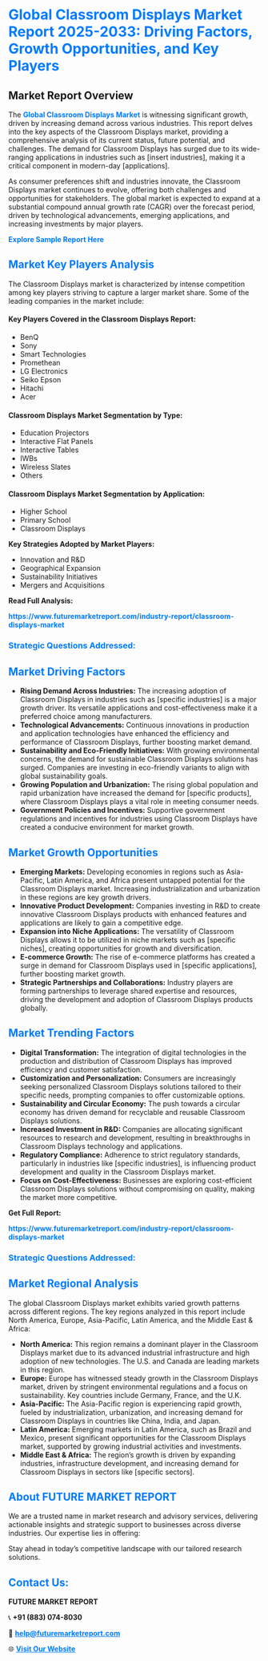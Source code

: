 <h1 style="color: #007BFF;">Global Classroom Displays Market Report 2025-2033: Driving Factors, Growth Opportunities, and Key Players</h1>

<section id="overview">
<h2>Market Report Overview</h2>
<p>The <a href="https://www.futuremarketreport.com/industry-report/classroom-displays-market" style="color: #007BFF; text-decoration: none;"><strong>Global Classroom Displays Market</strong></a> is witnessing significant growth, driven by increasing demand across various industries. This report delves into the key aspects of the Classroom Displays market, providing a comprehensive analysis of its current status, future potential, and challenges. The demand for Classroom Displays has surged due to its wide-ranging applications in industries such as [insert industries], making it a critical component in modern-day [applications].</p>
<p>As consumer preferences shift and industries innovate, the Classroom Displays market continues to evolve, offering both challenges and opportunities for stakeholders. The global market is expected to expand at a substantial compound annual growth rate (CAGR) over the forecast period, driven by technological advancements, emerging applications, and increasing investments by major players.</p>
</section>

<section id="overview">
<p><a href="https://www.futuremarketreport.com/request-sample/reportId=124316" style="color: #007BFF; text-decoration: none;"><strong>Explore Sample Report Here</strong></a></p>
</section>

<section id="key-players">
<h2 style="color: #007BFF;">Market Key Players Analysis</h2>
<p>The Classroom Displays market is characterized by intense competition among key players striving to capture a larger market share. Some of the leading companies in the market include:</p>
<h4>Key Players Covered in the Classroom Displays Report:</h4>
<ul><li>BenQ</li><li>Sony</li><li>Smart Technologies</li><li>Promethean</li><li>LG Electronics</li><li>Seiko Epson</li><li>Hitachi</li><li>Acer</li></ul>
<h4>Classroom Displays Market Segmentation by Type:</h4>
<ul><li>Education Projectors</li><li>Interactive Flat Panels</li><li>Interactive Tables</li><li>IWBs</li><li>Wireless Slates</li><li>Others</li></ul>

<h4>Classroom Displays Market Segmentation by Application:</h4>
<ul><li>Higher School</li><li>Primary School</li><li>Classroom Displays</li></ul>
<p><strong>Key Strategies Adopted by Market Players:</strong></p>
<ul>
<li>Innovation and R&D</li>
<li>Geographical Expansion</li>
<li>Sustainability Initiatives</li>
<li>Mergers and Acquisitions</li>
</ul>
</section>

<section>
<p><strong>Read Full Analysis: </strong></p><a href="https://www.futuremarketreport.com/industry-report/classroom-displays-market" style="color: #007BFF; text-decoration: none;"><strong>https://www.futuremarketreport.com/industry-report/classroom-displays-market</strong></a>
<h3 style="color: #007BFF;">Strategic Questions Addressed:</h3>
</section>

<section id="driving-factors">
<h2 style="color: #007BFF;">Market Driving Factors</h2>
<ul>
<li><strong>Rising Demand Across Industries:</strong> The increasing adoption of Classroom Displays in industries such as [specific industries] is a major growth driver. Its versatile applications and cost-effectiveness make it a preferred choice among manufacturers.</li>
<li><strong>Technological Advancements:</strong> Continuous innovations in production and application technologies have enhanced the efficiency and performance of Classroom Displays, further boosting market demand.</li>
<li><strong>Sustainability and Eco-Friendly Initiatives:</strong> With growing environmental concerns, the demand for sustainable Classroom Displays solutions has surged. Companies are investing in eco-friendly variants to align with global sustainability goals.</li>
<li><strong>Growing Population and Urbanization:</strong> The rising global population and rapid urbanization have increased the demand for [specific products], where Classroom Displays plays a vital role in meeting consumer needs.</li>
<li><strong>Government Policies and Incentives:</strong> Supportive government regulations and incentives for industries using Classroom Displays have created a conducive environment for market growth.</li>
</ul>
</section>

<section id="growth-opportunities">
<h2 style="color: #007BFF;">Market Growth Opportunities</h2>
<ul>
<li><strong>Emerging Markets:</strong> Developing economies in regions such as Asia-Pacific, Latin America, and Africa present untapped potential for the Classroom Displays market. Increasing industrialization and urbanization in these regions are key growth drivers.</li>
<li><strong>Innovative Product Development:</strong> Companies investing in R&D to create innovative Classroom Displays products with enhanced features and applications are likely to gain a competitive edge.</li>
<li><strong>Expansion into Niche Applications:</strong> The versatility of Classroom Displays allows it to be utilized in niche markets such as [specific niches], creating opportunities for growth and diversification.</li>
<li><strong>E-commerce Growth:</strong> The rise of e-commerce platforms has created a surge in demand for Classroom Displays used in [specific applications], further boosting market growth.</li>
<li><strong>Strategic Partnerships and Collaborations:</strong> Industry players are forming partnerships to leverage shared expertise and resources, driving the development and adoption of Classroom Displays products globally.</li>
</ul>
</section>

<section id="trending-factors">
<h2 style="color: #007BFF;">Market Trending Factors</h2>
<ul>
<li><strong>Digital Transformation:</strong> The integration of digital technologies in the production and distribution of Classroom Displays has improved efficiency and customer satisfaction.</li>
<li><strong>Customization and Personalization:</strong> Consumers are increasingly seeking personalized Classroom Displays solutions tailored to their specific needs, prompting companies to offer customizable options.</li>
<li><strong>Sustainability and Circular Economy:</strong> The push towards a circular economy has driven demand for recyclable and reusable Classroom Displays solutions.</li>
<li><strong>Increased Investment in R&D:</strong> Companies are allocating significant resources to research and development, resulting in breakthroughs in Classroom Displays technology and applications.</li>
<li><strong>Regulatory Compliance:</strong> Adherence to strict regulatory standards, particularly in industries like [specific industries], is influencing product development and quality in the Classroom Displays market.</li>
<li><strong>Focus on Cost-Effectiveness:</strong> Businesses are exploring cost-efficient Classroom Displays solutions without compromising on quality, making the market more competitive.</li>
</ul>
</section>

<section>
<p><strong>Get Full Report: </strong></p><a href="https://www.futuremarketreport.com/industry-report/classroom-displays-market" style="color: #007BFF; text-decoration: none;"><strong>https://www.futuremarketreport.com/industry-report/classroom-displays-market</strong></a>
<h3 style="color: #007BFF;">Strategic Questions Addressed:</h3>
</section>


<section id="regional-analysis">
<h2 style="color: #007BFF;">Market Regional Analysis</h2>
<p>The global Classroom Displays market exhibits varied growth patterns across different regions. The key regions analyzed in this report include North America, Europe, Asia-Pacific, Latin America, and the Middle East & Africa:</p>
<ul>
<li><strong>North America:</strong> This region remains a dominant player in the Classroom Displays market due to its advanced industrial infrastructure and high adoption of new technologies. The U.S. and Canada are leading markets in this region.</li>
<li><strong>Europe:</strong> Europe has witnessed steady growth in the Classroom Displays market, driven by stringent environmental regulations and a focus on sustainability. Key countries include Germany, France, and the U.K.</li>
<li><strong>Asia-Pacific:</strong> The Asia-Pacific region is experiencing rapid growth, fueled by industrialization, urbanization, and increasing demand for Classroom Displays in countries like China, India, and Japan.</li>
<li><strong>Latin America:</strong> Emerging markets in Latin America, such as Brazil and Mexico, present significant opportunities for the Classroom Displays market, supported by growing industrial activities and investments.</li>
<li><strong>Middle East & Africa:</strong> The region’s growth is driven by expanding industries, infrastructure development, and increasing demand for Classroom Displays in sectors like [specific sectors].</li>
</ul>
</section>

<footer>
<h2 style="color: #007BFF;">About FUTURE MARKET REPORT</h2>
<p>We are a trusted name in market research and advisory services, delivering actionable insights and strategic support to businesses across diverse industries. Our expertise lies in offering:</p>

<p>Stay ahead in today’s competitive landscape with our tailored research solutions.</p>

<h2 style="color: #007BFF;">Contact Us:</h2>
<p><strong>FUTURE MARKET REPORT</strong></p>
<p>📞 <strong>+91 (883) 074-8030</strong></p>
<p>📧 <strong><a href="mailto:help@futuremarketreport.com" style="color: #007BFF;">help@futuremarketreport.com</a></strong></p>
<p>🌐 <strong><a href="https://www.futuremarketreport.com/" style="color: #007BFF;">Visit Our Website</a></strong></p>
</footer>